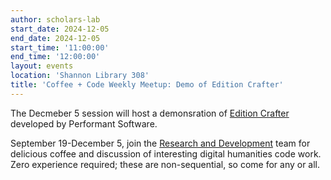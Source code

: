```yaml
---
author: scholars-lab
start_date: 2024-12-05
end_date: 2024-12-05
start_time: '11:00:00'
end_time: '12:00:00'
layout: events
location: 'Shannon Library 308'
title: 'Coffee + Code Weekly Meetup: Demo of Edition Crafter'
---
```


The Decmeber 5 session will host a demonsration of [Edition
Crafter](https://editioncrafter.org/) developed by Performant Software.

September 19-December 5, join the [Research and Development](/code-design/) team for delicious coffee and discussion of interesting digital humanities code work. Zero experience required; these are non-sequential, so come for any or all.